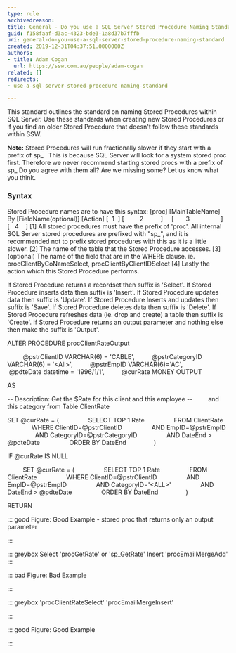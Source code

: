 ```yaml
---
type: rule
archivedreason: 
title: General - Do you use a SQL Server Stored Procedure Naming Standard?
guid: f158faaf-d3ac-4323-bde3-1a8d37b7fffb
uri: general-do-you-use-a-sql-server-stored-procedure-naming-standard
created: 2019-12-31T04:37:51.0000000Z
authors:
- title: Adam Cogan
  url: https://ssw.com.au/people/adam-cogan
related: []
redirects:
- use-a-sql-server-stored-procedure-naming-standard

---
```


This standard outlines the standard on naming Stored Procedures within SQL Server. Use these standards when creating new Stored Procedures or if you find an older Stored Procedure that doesn't follow these standards within SSW.

<!--endintro-->

**Note:** Stored Procedures will run fractionally slower if they start with a prefix of sp\_   This is because SQL Server will look for a system stored proc first. Therefore we never recommend starting stored procs with a prefix of sp\_
Do you agree with them all? Are we missing some? Let us know what you think.

### Syntax

Stored Procedure names are to have this syntax:
[proc] [MainTableName] By [FieldName(optional)] [Action]
[  1  ] [         2          ]     [       3                  ] [   4    ]
[1] All stored procedures must have the prefix of 'proc'. All internal SQL Server stored procedures are prefixed with "sp\_", and it is recommended not to prefix stored procedures with this as it is a little slower.
[2] The name of the table that the Stored Procedure accesses.
[3] (optional) The name of the field that are in the WHERE clause. ie. procClientByCoNameSelect, procClientByClientIDSelect
[4] Lastly the action which this Stored Procedure performs.

If Stored Procedure returns a recordset then suffix is 'Select'.
If Stored Procedure inserts data then suffix is 'Insert'.
If Stored Procedure updates data then suffix is 'Update'.
If Stored Procedure Inserts and updates then suffix is 'Save'.
If Stored Procedure deletes data then suffix is 'Delete'.
If Stored Procedure refreshes data (ie. drop and create) a table then suffix is 'Create'.
If Stored Procedure returns an output parameter and nothing else then make the suffix is 'Output'.

ALTER PROCEDURE procClientRateOutput

         @pstrClientID VARCHAR(6) = 'CABLE',
         @pstrCategoryID VARCHAR(6) = '&lt;All&gt;',
         @pstrEmpID VARCHAR(6)='AC',
         @pdteDate datetime = '1996/1/1',
         @curRate MONEY OUTPUT

AS

-- Description: Get the $Rate for this client and this employee
--         and this category from Table ClientRate

SET @curRate = (
                SELECT TOP 1 Rate
                FROM ClientRate
                WHERE ClientID=@pstrClientID
                AND EmpID=@pstrEmpID
                AND CategoryID=@pstrCategoryID
                AND DateEnd &gt; @pdteDate
                ORDER BY DateEnd
               )

IF @curRate IS NULL

         SET @curRate =
(
                SELECT TOP 1 Rate
                FROM ClientRate
                WHERE ClientID=@pstrClientID
                AND EmpID=@pstrEmpID
                AND CategoryID='&lt;ALL&gt;'
                AND DateEnd &gt; @pdteDate
                ORDER BY DateEnd
               )

RETURN


::: good
Figure: Good Example - stored proc that returns only an output parameter

:::





::: greybox
Select 'procGetRate' or 'sp\_GetRate'
Insert 'procEmailMergeAdd'
:::



::: bad
Figure: Bad Example

:::



::: greybox
'procClientRateSelect'
'procEmailMergeInsert'

:::



::: good
Figure: Good Example

:::
